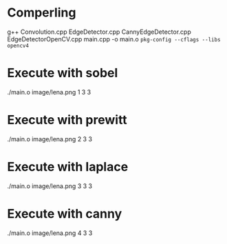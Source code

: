 # Comperling 

g++ Convolution.cpp EdgeDetector.cpp CannyEdgeDetector.cpp EdgeDetectorOpenCV.cpp main.cpp -o main.o `pkg-config --cflags --libs opencv4`

# Execute with sobel

./main.o image/lena.png 1 3 3

# Execute with prewitt

./main.o image/lena.png 2 3 3

# Execute with laplace

./main.o image/lena.png 3 3 3

# Execute with canny

./main.o image/lena.png 4 3 3